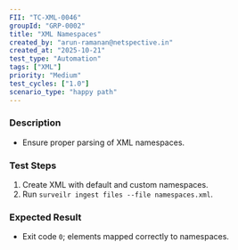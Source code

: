```yaml
---
FII: "TC-XML-0046"
groupId: "GRP-0002"
title: "XML Namespaces"
created_by: "arun-ramanan@netspective.in"
created_at: "2025-10-21"
test_type: "Automation"
tags: ["XML"]
priority: "Medium"
test_cycles: ["1.0"]
scenario_type: "happy path"
---
```


### Description
- Ensure proper parsing of XML namespaces.

### Test Steps
1. Create XML with default and custom namespaces.  
2. Run `surveilr ingest files --file namespaces.xml`.  

### Expected Result
- Exit code `0`; elements mapped correctly to namespaces.
